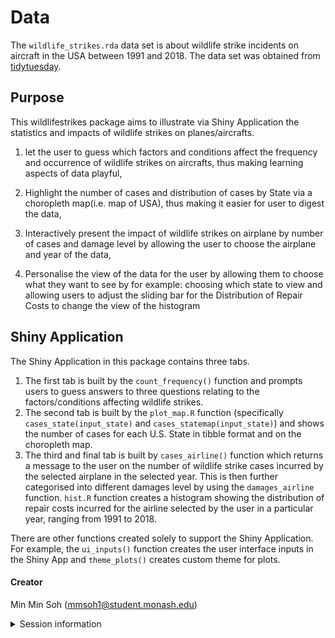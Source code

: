 
# Data
 
The `wildlife_strikes.rda` data set is about wildlife strike incidents on aircraft in the USA between 1991 and 2018. The data set was obtained from [tidytuesday](https://raw.githubusercontent.com/rfordatascience/tidytuesday/master/data/2019/2019-07-23/wildlife_impacts.csv").


## Purpose

This wildlifestrikes package aims to illustrate via Shiny Application the statistics and impacts of wildlife strikes on planes/aircrafts. 

1. let the user to guess which factors and conditions affect the frequency and occurrence of wildlife strikes on aircrafts, thus making learning aspects of data playful,

2. Highlight the number of cases and distribution of cases by State via a choropleth map(i.e. map of USA), thus making it easier for user to digest the data,

3. Interactively present the impact of wildlife strikes on airplane by number of cases and damage level by allowing the user to choose the airplane and year of the data,  

4. Personalise the view of the data for the user by allowing them to choose what they want to see by for example: choosing which state to view and allowing users to adjust the sliding bar for the Distribution of Repair Costs to change the view of the histogram 


## Shiny Application

The Shiny Application in this package contains three tabs. 

1) The first tab is built by the `count_frequency()` function and prompts users to guess answers to three questions relating to the factors/conditions affecting wildlife strikes. 
2) The second tab is built by the `plot_map.R` function (specifically `cases_state(input_state)` and `cases_statemap(input_state)`) and shows the number of cases for each U.S. State in tibble format and on the choropleth map. 
3) The third and final tab is built by `cases_airline()` function which returns a message to the user on the number of wildlife strike cases incurred by the selected airplane in the selected year. This is then further categorised into different damages level by using the `damages_airline` function. `hist.R` function creates a histogram showing the distribution of repair costs incurred for the airline selected by the user in a particular year, ranging from 1991 to 2018. 


There are other functions created solely to support the Shiny Application. For example, the `ui_inputs()` function creates the user interface inputs in the Shiny App and `theme_plots()` creates custom theme for plots. 



#### Creator

Min Min Soh (mmsoh1@student.monash.edu)

<details>
<summary>Session information</summary>

```
## ─ Session info ───────────────────────────────────────────────────────────────────────────────────
##  setting  value
##  version  R version 4.2.1 (2022-06-23)
##  os       macOS Monterey 12.0.1
##  system   x86_64, darwin17.0
##  ui       RStudio
##  language (EN)
##  collate  en_AU.UTF-8
##  ctype    en_AU.UTF-8
##  tz       Australia/Melbourne
##  date     2022-10-03
##  rstudio  2022.07.1+554 Spotted Wakerobin (desktop)
##  pandoc   NA
## 
## ─ Packages ───────────────────────────────────────────────────────────────────────────────────────
##  package         * version    date (UTC) lib source
##  assertthat        0.2.1      2019-03-21 [1] CRAN (R 4.2.0)
##  backports         1.4.1      2021-12-13 [1] CRAN (R 4.2.0)
##  broom             1.0.0      2022-07-01 [1] CRAN (R 4.2.0)
##  bslib             0.4.0      2022-07-16 [1] CRAN (R 4.2.0)
##  cachem            1.0.6      2021-08-19 [1] CRAN (R 4.2.0)
##  cellranger        1.1.0      2016-07-27 [1] CRAN (R 4.2.0)
##  cli               3.4.0      2022-09-08 [1] CRAN (R 4.2.0)
##  colorspace        2.0-3      2022-02-21 [1] CRAN (R 4.2.0)
##  crayon            1.5.1      2022-03-26 [1] CRAN (R 4.2.0)
##  data.table        1.14.2     2021-09-27 [1] CRAN (R 4.2.0)
##  DBI               1.1.3      2022-06-18 [1] CRAN (R 4.2.0)
##  dbplyr            2.2.1      2022-06-27 [1] CRAN (R 4.2.0)
##  digest            0.6.29     2021-12-01 [1] CRAN (R 4.2.0)
##  dplyr           * 1.0.10     2022-09-01 [1] CRAN (R 4.2.0)
##  ellipsis          0.3.2      2021-04-29 [1] CRAN (R 4.2.0)
##  evaluate          0.16       2022-08-09 [1] CRAN (R 4.2.0)
##  fansi             1.0.3      2022-03-24 [1] CRAN (R 4.2.0)
##  fastmap           1.1.0      2021-01-25 [1] CRAN (R 4.2.0)
##  fontawesome       0.3.0      2022-07-20 [1] CRAN (R 4.2.0)
##  forcats         * 0.5.2      2022-08-19 [1] CRAN (R 4.2.0)
##  fs                1.5.2      2021-12-08 [1] CRAN (R 4.2.0)
##  gargle            1.2.0      2021-07-02 [1] CRAN (R 4.2.0)
##  generics          0.1.3      2022-07-05 [1] CRAN (R 4.2.0)
##  ggplot2         * 3.3.6      2022-05-03 [1] CRAN (R 4.2.0)
##  glue              1.6.2      2022-02-24 [1] CRAN (R 4.2.0)
##  googledrive       2.0.0      2021-07-08 [1] CRAN (R 4.2.0)
##  googlesheets4     1.0.1      2022-08-13 [1] CRAN (R 4.2.0)
##  gtable            0.3.0      2019-03-25 [1] CRAN (R 4.2.0)
##  haven             2.5.1      2022-08-22 [1] CRAN (R 4.2.0)
##  hms               1.1.2      2022-08-19 [1] CRAN (R 4.2.0)
##  htmltools         0.5.3      2022-07-18 [1] CRAN (R 4.2.0)
##  htmlwidgets       1.5.4      2021-09-08 [1] CRAN (R 4.2.0)
##  httpuv            1.6.5      2022-01-05 [1] CRAN (R 4.2.0)
##  httr              1.4.4      2022-08-17 [1] CRAN (R 4.2.0)
##  jquerylib         0.1.4      2021-04-26 [1] CRAN (R 4.2.0)
##  jsonlite          1.8.0      2022-02-22 [1] CRAN (R 4.2.0)
##  knitr             1.40       2022-08-24 [1] CRAN (R 4.2.0)
##  later             1.3.0      2021-08-18 [1] CRAN (R 4.2.0)
##  lazyeval          0.2.2      2019-03-15 [1] CRAN (R 4.2.0)
##  lifecycle         1.0.1      2021-09-24 [1] CRAN (R 4.2.0)
##  lubridate         1.8.0      2021-10-07 [1] CRAN (R 4.2.0)
##  magrittr          2.0.3      2022-03-30 [1] CRAN (R 4.2.0)
##  markdown          1.1        2019-08-07 [1] CRAN (R 4.2.0)
##  memoise           2.0.1      2021-11-26 [1] CRAN (R 4.2.0)
##  mime              0.12       2021-09-28 [1] CRAN (R 4.2.0)
##  modelr            0.1.9      2022-08-19 [1] CRAN (R 4.2.0)
##  munsell           0.5.0      2018-06-12 [1] CRAN (R 4.2.0)
##  pillar            1.8.1      2022-08-19 [1] CRAN (R 4.2.0)
##  pkgconfig         2.0.3      2019-09-22 [1] CRAN (R 4.2.0)
##  pkgload           1.3.0      2022-06-27 [1] CRAN (R 4.2.0)
##  plotly          * 4.10.0     2021-10-09 [1] CRAN (R 4.2.0)
##  promises          1.2.0.1    2021-02-11 [1] CRAN (R 4.2.0)
##  purrr           * 0.3.4      2020-04-17 [1] CRAN (R 4.2.0)
##  R6                2.5.1      2021-08-19 [1] CRAN (R 4.2.0)
##  Rcpp              1.0.9      2022-07-08 [1] CRAN (R 4.2.0)
##  readr           * 2.1.2      2022-01-30 [1] CRAN (R 4.2.0)
##  readxl            1.4.1      2022-08-17 [1] CRAN (R 4.2.0)
##  reprex            2.0.2      2022-08-17 [1] CRAN (R 4.2.0)
##  rlang             1.0.4      2022-07-12 [1] CRAN (R 4.2.0)
##  rsconnect         0.8.27     2022-07-12 [1] CRAN (R 4.2.0)
##  rstudioapi        0.14       2022-08-22 [1] CRAN (R 4.2.0)
##  rvest             1.0.3      2022-08-19 [1] CRAN (R 4.2.0)
##  sass              0.4.2      2022-07-16 [1] CRAN (R 4.2.0)
##  scales            1.2.1      2022-08-20 [1] CRAN (R 4.2.0)
##  sessioninfo       1.2.2      2021-12-06 [1] CRAN (R 4.2.0)
##  shiny           * 1.7.2      2022-07-19 [1] CRAN (R 4.2.0)
##  shinythemes     * 1.2.0      2021-01-25 [1] CRAN (R 4.2.0)
##  stringi           1.7.8      2022-07-11 [1] CRAN (R 4.2.0)
##  stringr         * 1.4.1      2022-08-20 [1] CRAN (R 4.2.0)
##  tibble          * 3.1.8      2022-07-22 [1] CRAN (R 4.2.0)
##  tidyr           * 1.2.0      2022-02-01 [1] CRAN (R 4.2.0)
##  tidyselect        1.1.2      2022-02-21 [1] CRAN (R 4.2.0)
##  tidyverse       * 1.3.2      2022-07-18 [1] CRAN (R 4.2.0)
##  tzdb              0.3.0      2022-03-28 [1] CRAN (R 4.2.0)
##  utf8              1.2.2      2021-07-24 [1] CRAN (R 4.2.0)
##  vctrs             0.4.1      2022-04-13 [1] CRAN (R 4.2.0)
##  viridisLite       0.4.1      2022-08-22 [1] CRAN (R 4.2.0)
##  wildlifestrikes * 0.0.0.9000 2022-10-03 [1] local
##  withr             2.5.0      2022-03-03 [1] CRAN (R 4.2.0)
##  xfun              0.32       2022-08-10 [1] CRAN (R 4.2.0)
##  xml2              1.3.3      2021-11-30 [1] CRAN (R 4.2.0)
##  xtable            1.8-4      2019-04-21 [1] CRAN (R 4.2.0)
##  yaml              2.3.5      2022-02-21 [1] CRAN (R 4.2.0)
## 
##  [1] /Library/Frameworks/R.framework/Versions/4.2/Resources/library
## 
## ──────────────────────────────────────────────────────────────────────────────────────────────────
```
</details>
